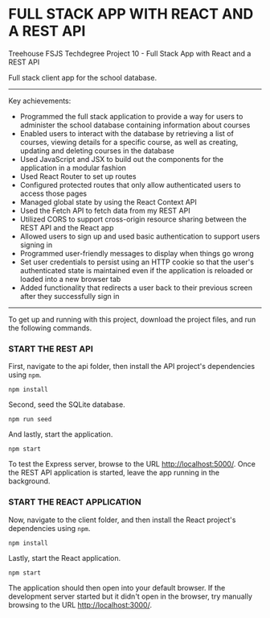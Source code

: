 # FULL STACK APP WITH REACT AND A REST API
 Treehouse FSJS Techdegree Project 10 - Full Stack App with React and a REST API

Full stack client app for the school database.

---

Key achievements:
- Programmed the full stack application to provide a way for users to administer the school database containing information about courses
- Enabled users to interact with the database by retrieving a list of courses, viewing details for a specific course, as well as creating, updating and deleting courses in the database
- Used JavaScript and JSX to build out the components for the application in a modular fashion
- Used React Router to set up routes
- Configured protected routes that only allow authenticated users to access those pages
- Managed global state by using the React Context API
- Used the Fetch API to fetch data from my REST API
- Utilized CORS to support cross-origin resource sharing between the REST API and the React app
- Allowed users to sign up and used basic authentication to support users signing in
- Programmed user-friendly messages to display when things go wrong
- Set user credentials to persist using an HTTP cookie so that the user's authenticated state is maintained even if the application is reloaded or loaded into a new browser tab
- Added functionality that redirects a user back to their previous screen after they successfully sign in

--- 

To get up and running with this project, download the project files, and run the following commands.

### START THE REST API
First, navigate to the api folder, then install the API project's dependencies using `npm`.

```
npm install
```

Second, seed the SQLite database.

``` 
npm run seed
```

And lastly, start the application.

```
npm start
```

To test the Express server, browse to the URL [http://localhost:5000/](http://localhost:5000/).
Once the REST API application is started, leave the app running in the background.

### START THE REACT APPLICATION
Now, navigate to the client folder, and then install the React project's dependencies using `npm`.

```
npm install
```


Lastly, start the React application.

```
npm start
```

The application should then open into your default browser. 
If the development server started but it didn't open in the browser, try manually browsing to the URL [http://localhost:3000/](http://localhost:3000/).